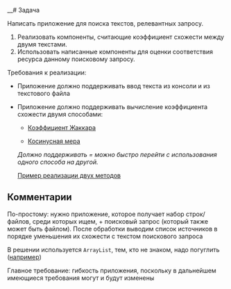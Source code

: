 __# Задача

Написать приложение для поиска текстов, релевантных запросу.  
1. Реализовать компоненты, считающие коэффициент схожести между двумя текстами.
2. Использовать написанные компоненты для оценки соответствия ресурса данному поисковому запросу.  

Требования к реализации:
* Приложение должно поддерживать ввод текста из консоли и из текстового файла
* Приложение должно поддерживать вычисление коэффициента схожести двумя способами:
    * [Коэффициент Жаккара](https://ru.wikipedia.org/wiki/%D0%9A%D0%BE%D1%8D%D1%84%D1%84%D0%B8%D1%86%D0%B8%D0%B5%D0%BD%D1%82_%D0%96%D0%B0%D0%BA%D0%BA%D0%B0%D1%80%D0%B0)
    
    * [Косинусная мера](https://ru.wikipedia.org/wiki/%D0%92%D0%B5%D0%BA%D1%82%D0%BE%D1%80%D0%BD%D0%B0%D1%8F_%D0%BC%D0%BE%D0%B4%D0%B5%D0%BB%D1%8C#%D0%9A%D0%BE%D1%81%D0%B8%D0%BD%D1%83%D1%81%D0%BD%D0%BE%D0%B5_%D1%81%D1%85%D0%BE%D0%B4%D1%81%D1%82%D0%B2%D0%BE)  
    
    _Должно поддерживать = можно быстро перейти с использования одного способа на другой._
    
    [Пример реализации двух методов](https://towardsdatascience.com/overview-of-text-similarity-metrics-3397c4601f50)

## Комментарии

По-простому: нужно приложение, которое получает набор
строк/файлов, среди которых ищем, + поисковый запрос (который также может быть файлом).
После обработки выводим список источников в порядке уменьшения их схожести с текстом поискового запроса 

В решении используется `ArrayList`, тем, кто не знаком, надо погуглить ([например](http://developer.alexanderklimov.ru/android/java/arraylist.php))

Главное требование: гибкость приложения, поскольку в дальнейшем имеющиеся требования могут и будут изменены
